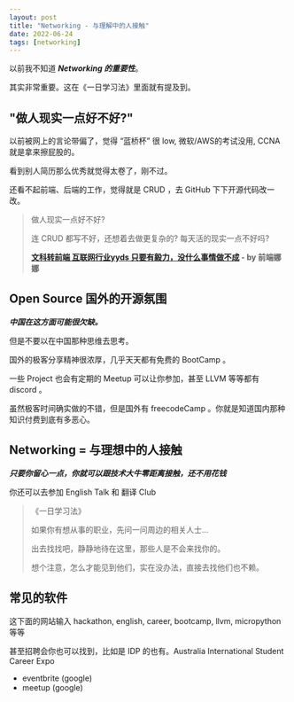 ```yaml
---
layout: post
title: "Networking - 与理解中的人接触"
date: 2022-06-24
tags: [networking]
---
```


以前我不知道 ***Networking 的重要性***。

其实非常重要。这在《一日学习法》里面就有提及到。

## "做人现实一点好不好?"

以前被网上的言论带偏了，觉得 “蓝桥杯” 很 low, 微软/AWS的考试没用, CCNA 就是拿来擦屁股的。

看到别人简历那么优秀就觉得太卷了，刚不过。

还看不起前端、后端的工作，觉得就是 CRUD ，去 GitHub 下下开源代码改一改。

> 做人现实一点好不好? 
>
> 连 CRUD 都写不好，还想着去做更复杂的? 每天活的现实一点不好吗?
>
> **[文科转前端 互联网行业yyds 只要有毅力，没什么事情做不成](https://www.bilibili.com/video/BV1rZ4y1h7tJ?share_source=copy_web) - by 前端娜娜** 

## Open Source 国外的开源氛围

***中国在这方面可能很欠缺。***

但是不要以在中国那种思维去思考。

国外的极客分享精神很浓厚，几乎天天都有免费的 BootCamp 。

一些 Project 也会有定期的 Meetup 可以让你参加，甚至 LLVM 等等都有 discord 。

虽然极客时间确实做的不错，但是国外有 freecodeCamp 。你就是知道国内那种知识付费到底有多恶心。

## Networking = 与理想中的人接触

***只要你留心一点，你就可以跟技术大牛零距离接触，还不用花钱***

你还可以去参加 English Talk 和 翻译 Club 

> 《一日学习法》
>
> 如果你有想从事的职业，先问一问周边的相关人士... 
>
> 出去找找吧，静静地待在这里，那些人是不会来找你的。
>
> 想个注意，怎么才能见到他们，实在没办法，直接去找他们也不赖。

## 常见的软件

这下面的网站输入 hackathon, english, career, bootcamp, llvm, micropython 等等 

甚至招聘会你也可以找到，比如是 IDP 的也有。Australia International Student Career Expo

- eventbrite (google)
- meetup (google)
